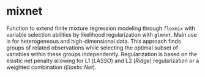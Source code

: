 # mixnet

Function to extend finite mixture regression modeling through `flexmix` with variable selection abilities by likelihood regularization with `glmnet`. Main use is for heterogeneous and high-dimensional data. This approach finds groups of related observations while selecting the optimal subset of variables within these groups independently. Regularization is based on the elastic net penalty allowing for L1 (*LASSO*) and L2 (*Ridge*) regularization or a weighted combination (*Elastic Net*). 
